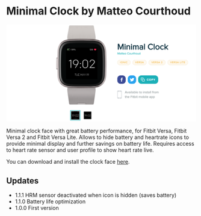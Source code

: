 # Minimal Clock by Matteo Courthoud

![](screenshots/app.png)

Minimal clock face with great battery performance, for Fitbit Versa, Fitbit Versa 2 and Fitbit Versa Lite. Allows to hide battery and heartrate icons to provide minimal display and further savings on battery life. Requires access to heart rate sensor and user profile to show heart rate live.

You can download and install the clock face [here](https://gallery.fitbit.com/details/fb338486-0d4c-4f71-b0c7-508678c34195). 

## Updates

- 1.1.1 HRM sensor deactivated when icon is hidden (saves battery)
- 1.1.0 Battery life optimization
- 1.0.0 First version
